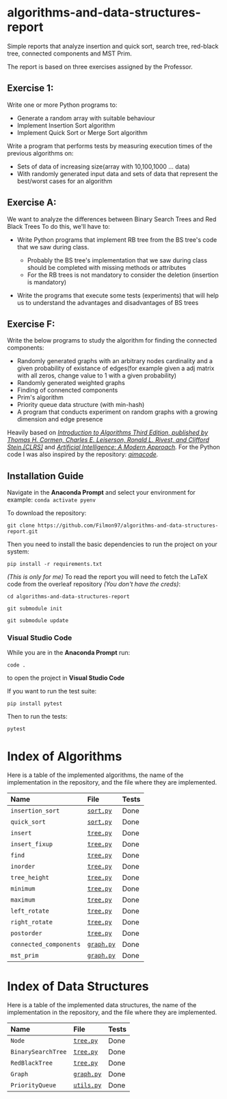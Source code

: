 # algorithms-and-data-structures-report
Simple reports that analyze insertion and quick sort, search tree, red-black tree, connected components and MST Prim.

The report is based on three exercises assigned by the Professor.

## Exercise 1:
Write one or more Python programs to:
* Generate a random array with suitable behaviour
* Implement Insertion Sort algorithm
* Implement Quick Sort or Merge Sort algorithm

Write a program that performs tests by measuring execution times of the previous algorithms on:
* Sets of data of increasing size(array with 10,100,1000 ... data) 
* With randomly generated input data and sets of data that represent the best/worst cases for an algorithm

## Exercise A:
We want to analyze the differences between Binary Search Trees and Red Black Trees
To do this, we'll have to:
* Write Python programs that implement RB tree from the BS tree's code that we saw during class.
    * Probably the BS tree's implementation that we saw during class should be completed with missing methods or attributes
    * For the RB trees is not mandatory to consider the deletion (insertion is mandatory)

* Write the programs that execute some tests (experiments) that will help us to understand the advantages and disadvantages of BS trees 

## Exercise F:
Write the below programs to study the algorithm for finding the connected components:

* Randomly generated graphs with an arbitrary nodes cardinality and a given probability of existance of edges(for example given a adj matrix with all zeros, change value to 1 with a given probability)
* Randomly generated weighted graphs
* Finding of connencted components
* Prim's algorithm
* Priority queue data structure (with min-hash)
* A program that conducts experiment on random graphs with a growing dimension and edge presence


Heavily based on *[Introduction to Algorithms Third Edition, published by Thomas H. Cormen, Charles E. Leiserson, Ronald L. Rivest, and Clifford Stein.[CLRS]](https://mitpress.mit.edu/books/introduction-algorithms-third-edition)*
and *[Artificial Intelligence: A Modern Approach](http://aima.cs.berkeley.edu).*
For the Python code I was also inspired by the repository: *[aimacode](https://github.com/aimacode/aima-python).*
## Installation Guide

Navigate in the **Anaconda Prompt** and select your environment for example:
`conda activate pyenv`

To download the repository:

`git clone https://github.com/Filmon97/algorithms-and-data-structures-report.git`

Then you need to install the basic dependencies to run the project on your system:

`pip install -r requirements.txt`


*(This is only for me)* To read the report you will need to fetch the LaTeX code from the overleaf repository *(You don't have the creds)*:

`cd algorithms-and-data-structures-report`

`git submodule init`

`git submodule update`

### Visual Studio Code
While you are in the **Anaconda Prompt** run:

`code .`

to open the project in **Visual Studio Code**

If you want to run the test suite:

`pip install pytest`

Then to run the tests:

`pytest`

# Index of Algorithms

Here is a table of the implemented algorithms, the name of the implementation in the repository, and the file where they are implemented.


| **Name** | **File** | **Tests**
|:------------------------------|:--------------------------------|:------|
| `insertion_sort`| [`sort.py`][sort]      | Done |<!-- [`sort.py`] --->
| `quick_sort`| [`sort.py`][sort]      | Done |
| `insert`| [`tree.py`][tree]      | Done |<!-- [`tree.py`] --->
| `insert_fixup`| [`tree.py`][tree]      | Done |
| `find`| [`tree.py`][tree]      | Done |
| `inorder`| [`tree.py`][tree]      | Done |
| `tree_height`| [`tree.py`][tree]      | Done |
| `minimum`| [`tree.py`][tree]      | Done |
| `maximum`| [`tree.py`][tree]      | Done |
| `left_rotate`| [`tree.py`][tree]      | Done |
| `right_rotate`| [`tree.py`][tree]      | Done |
| `postorder`| [`tree.py`][tree]      | Done |
| `connected_components`| [`graph.py`][graph]      | Done |<!-- [`graph.py`] --->
| `mst_prim`| [`graph.py`][graph]      | Done |

# Index of Data Structures

Here is a table of the implemented data structures, the name of the implementation in the repository, and the file where they are implemented.


| **Name** | **File** | **Tests** 
|:------------------------------|:--------------------------------|:------|
| `Node`| [`tree.py`][tree]      | Done |<!-- [`tree.py`] --->
| `BinarySearchTree`| [`tree.py`][tree]      | Done |
| `RedBlackTree`| [`tree.py`][tree]      | Done |
| `Graph`| [`graph.py`][graph]      | Done |<!-- [`graph.py`] --->
| `PriorityQueue`| [`utils.py`][utils]      | Done |<!-- [`utils.py`] --->

<!---Reference Links-->
[sort]:../master/sort.py
[tree]:../master/tree.py
[graph]:../master/graph.py
[utils]:../master/utils.py
